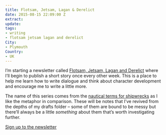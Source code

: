 ```yaml
---
title: Flotsam, Jetsam, Lagan & Derelict
date: 2015-08-15 22:09:00 Z
extract: 
update: 
tags:
- writing
- flotsam jetsam lagan and derelict
City:
- Plymouth
Country:
- UK
---
```


I’m starting a newsletter called [Flotsam, Jetsam, Lagan and Derelict](https://tinyletter.com/robinrendle) where I’ll begin to publish a short story once every other week. This is a place to help me learn how to write dialogue and think about character development and encourage me to write a little more.

The name of this series comes from the [nautical terms for shipwrecks](https://en.wikipedia.org/wiki/Flotsam,_jetsam,_lagan,_and_derelict) as I like the metaphor in comparison. These will be notes that I’ve revived from the depths of my drafts folder – some of them are bound to be messy but there’ll always be a little *something* about them that’s worth investigating further.

[Sign up to the newsletter](https://tinyletter.com/robinrendle)

